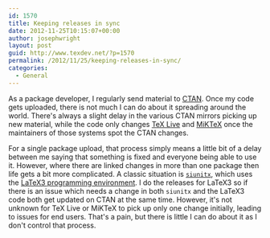 ```yaml
---
id: 1570
title: Keeping releases in sync
date: 2012-11-25T10:15:07+00:00
author: josephwright
layout: post
guid: http://www.texdev.net/?p=1570
permalink: /2012/11/25/keeping-releases-in-sync/
categories:
  - General
---
```

As a package developer, I regularly send material to [CTAN](https://www.ctan.org). Once my code gets uploaded, there is not much I can do about it spreading around the world. There's always a slight delay in the various CTAN mirrors picking up new material, while the code only changes [TeX Live](https://tug.org/texlive) and [MiKTeX](https://www.miktex.org) once the maintainers of those systems spot the CTAN changes.

For a single package upload, that process simply means a little bit of a delay between me saying that something is fixed and everyone being able to use it. However, where there are linked changes in more than one package then life gets a bit more complicated. A classic situation is [`siunitx`](https://ctan.org/pkg/siunitx), which uses the [LaTeX3 programming environment](https://ctan.org/pkg/l3kernel). I do the releases for LaTeX3 so if there is an issue which needs a change in both `siunitx` and the LaTeX3 code both get updated on CTAN at the same time. However, it's not unknown for TeX Live or MiKTeX to pick up only one change initially, leading to issues for end users. That's a pain, but there is little I can do about it as I don't control that process.
